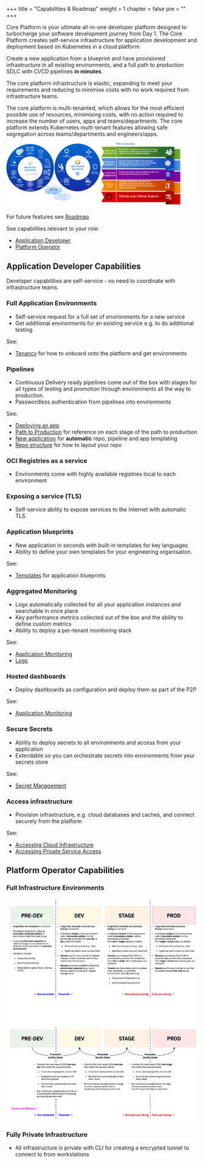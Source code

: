 +++
title = "Capabilities & Roadmap"
weight = 1
chapter = false
pre = ""
+++

Core Platform is your ultimate all-in-one developer platform designed to turbocharge your software development journey from Day 1. The Core Platform creates self-service infrastructure for application development and deployment based on Kubernetes in a cloud platform.

Create a new application from a blueprint and have provisioned infrastructure in all existing environments, and a full path to production SDLC with CI/CD pipelines __in minutes__.

The core platform infrastructure is elastic, expanding to meet your requirements and reducing to minimise costs with no work required from infrastructure teams.

The core platform is multi-tenanted, which allows for the most efficient possible use of resources, minimising costs, with no action required to increase the number of users, apps and teams/departments. The core platform extends Kubernetes multi-tenant features allowing safe segregation across teams/departments and engineers/apps.

![Overview](core-platform-overview.drawio.png)

For future features see [Roadmap](roadmap.md)

See capabilities relevant to your role:
* [Application Developer](#application-developer-capabilities)
* [Platform Operator](#platform-operator-capabilities)

## Application Developer Capabilities

Developer capabilities are self-service - no need to coordinate with infrastructure teams.

### Full Application Environments

* Self-service request for a full set of environments for a new service
* Get additional environments for an existing service e.g. to do additional testing

See:
* [Tenancy](/app/tenancy/) for how to onboard onto the platform and get environments

### Pipelines

* Continuous Delivery ready pipelines come out of the box with stages for all types of testing 
and promotion through environments all the way to production.
* Passwordless authentication from pipelines into environments

See: 
* [Deploying an app](/app/)
* [Path to Production](/p2p/) for reference on each stage of the path to production 
* [New application](/app/new-app/) for **automatic** repo, pipeline and app templating
* [Repo structure](/app/repo-structure/) for how to layout your repo 

### OCI Registries as a service

* Environments come with highly available registries local to each environment

### Exposing a service (TLS)

* Self-service ability to expose services to the Internet with automatic TLS.

### Application blueprints

* New application in seconds with built-in templates for key languages 
* Ability to define your own templates for your engineering organisation.
 
See:
* [Templates](/app/software-templates/) for application blueprints
 
### Aggregated Monitoring

* Logs automatically collected for all your application instances and searchable in once place 
* Key performance metrics collected out of the box and the ability to define custom metrics
* Ability to deploy a per-tenant monitoring stack

See:
* [Application Monitoring](/app/app-monitoring)
* [Logs](/app/logs)

### Hosted dashboards

* Deploy dashboards as configuration and deploy them as part of the P2P

See:
* [Application Monitoring](/app/app-monitoring/)
 
### Secure Secrets

* Ability to deploy secrets to all environments and access from your application
* Extendable so you can orchestrate secrets into environments from your secrets store

See:
* [Secret Management](/app/secret-management/)

### Access infrastructure

* Provision infrastructure, e.g. cloud databases and caches, and connect securely from the platform

See: 
* [Accessing Cloud Infrastructure](/app/accessing-cloud-infra/)
* [Accessing Private Service Access](/app/accessing-psa/)

## Platform Operator Capabilities

### Full Infrastructure Environments

![img.png](envs.png)

### Fully Private Infrastructure

* All infrastructure is private with CLI for creating a encrypted tunnel to connect to from workstations

